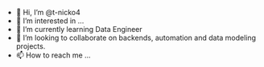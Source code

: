 - 👋 Hi, I’m @t-nicko4
- 👀 I’m interested in ...
- 🌱 I’m currently learning Data Engineer
- 💞️ I’m looking to collaborate on backends, automation and data modeling projects.
- 📫 How to reach me ...

<!---
t-nicko4/t-nicko4 is a ✨ special ✨ repository because its `README.md` (this file) appears on your GitHub profile.
You can click the Preview link to take a look at your changes.
--->
